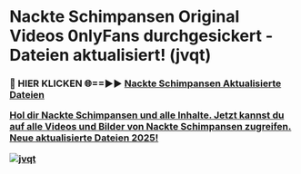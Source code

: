 # Nackte Schimpansen Original Videos 0nlyFans durchgesickert - Dateien aktualisiert! (jvqt)

<h3>🔴 HIER KLICKEN 🌐==►► <a href="https://tinyurl.com/h6vf6nb8" rel="nofollow">Nackte Schimpansen Aktualisierte Dateien

Hol dir Nackte Schimpansen und alle Inhalte. Jetzt kannst du auf alle Videos und Bilder von Nackte Schimpansen zugreifen. Neue aktualisierte Dateien 2025!

[![jvqt](https://i.imgur.com/sD4kR3V.gif)](https://tinyurl.com/h6vf6nb8)
